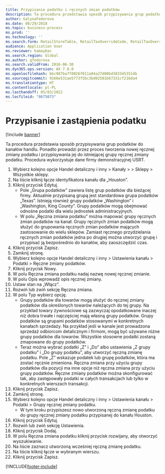 ```yaml
---
title: Przypisanie podatku i ręcznych zmian podatków
description: Ta procedura przedstawia sposób przypisywania grup podatków do kanałów handlu.
author: GalynaFedorova
ms.date: 08/29/2018
ms.topic: business-process
ms.prod: ''
ms.technology: ''
ms.search.form: RetailStoreTable, RetailTaxOverrideCode, RetailTaxOverrideGroup
audience: Application User
ms.reviewer: kamaybac
ms.search.region: Global
ms.author: gfedorova
ms.search.validFrom: 2016-06-30
ms.dyn365.ops.version: AX 7.0.0
ms.openlocfilehash: bbc987ba7f0026f011a04a27d00bd3833453514b
ms.sourcegitcommit: 9166e531ae5773f5bc3bd02501b67331cf216da4
ms.translationtype: HT
ms.contentlocale: pl-PL
ms.lasthandoff: 05/03/2022
ms.locfileid: "8675073"
---
```

# <a name="sales-tax-assignment-and-overrides"></a> Przypisanie i zastąpienia podatku

[!include [banner](../../includes/banner.md)]

Ta procedura przedstawia sposób przypisywania grup podatków do kanałów handlu. Ponadto prowadzi przez proces tworzenia nowej ręcznej zmiany podatku i przypisywania jej do istniejącej grupy ręcznej zmiany podatku. Procedura wykorzystuje dane firmy demonstracyjnej USRT.

1. Wybierz kolejno opcje Handel detaliczny i inny > Kanały > > Sklepy > Wszystkie sklepy.
2. Na liście kliknij łącze identyfikatora kanału dla „Houston”.
3. Kliknij przycisk Edytuj.
    * Pole „Grupa podatków” zawiera listę grup podatków dla bieżącej firmy. Aktualnie przypisaną grupą jest standardowa grupa podatków „Texas”. Istnieją również grupy podatków „Washington” i „Washington, King County”. Grupy podatków mogą obejmować odnośne podatki dla wielu jednostek administracyjnych.  
    * W polu „Ręczna zmiana podatku” można mapować grupy ręcznych zmian podatków na kanał. Grupy ręcznych zmian podatków mogą służyć do grupowania ręcznych zmian podatków mających zastosowanie do wielu sklepów. Zamiast ręcznego przydzielania ręcznych zmian podatków jedna po drugiej można utworzyć grupę i przypisać ją bezpośrednio do kanałów, aby zaoszczędzić czas.  
4. Kliknij przycisk Zapisz.
5. Zamknij stronę.
6. Wybierz kolejno opcje Handel detaliczny i inny > Ustawienia kanału > Podatki > Ręczne zmiany podatków.
7. Kliknij przycisk Nowy.
8. W polu Ręczna zmiana podatku nadaj nazwę nowej ręcznej zmianie.
9. W polu Opis wprowadź opis ręcznej zmiany.
10. Ustaw stan na „Włącz”.
11. Rozwiń lub zwiń sekcję Ręczna zmiana.
12. W polu Typ wybierz opcję.
    * Grupy podatków dla towarów mogą służyć do ręcznej zmiany podatków dla określonych towarów należących do tej grupy. Na przykład towary żywnościowe są zazwyczaj opodatkowane inaczej niż dobra trwałe i najczęściej mają własną grupy podatków. Grupy podatków są grupami podatków stosowanymi w konkretnych kanałach sprzedaży. Na przykład jeśli w kanale jest prowadzona sprzedaż odbiorcom detalicznym i firmom, mogą być używane różne grupy podatków dla towarów. Wszystkie stosowne podatki zostaną zmapowane do grupy podatków.  
    * Teraz można wybrać podatki „Z” i „Do” albo ustawienia „Z grupy podatku” i „Do grupy podatku”, aby utworzyć ręczną zmianę podatku. Pole „Z” wskazuje podatek lub grupę podatków, która ma zostać ręcznie zmieniona. Ręczna zmiana przy użyciu grupy podatków dla pozycji ma inne opcje niż ręczna zmiana przy użyciu grupy podatków. Ręczne zmiany podatków można skonfigurować tak, aby zastępowały podatki w całych transakcjach lub tylko w konkretnych wierszach transakcji.  
13. Kliknij przycisk Zapisz.
14. Zamknij stronę.
15. Wybierz kolejno opcje Handel detaliczny i inny > Ustawienia kanału > Podatki > Grupy ręcznej zmiany podatku.
    * W tym kroku przypiszesz nowo utworzoną ręczną zmianę podatku do grupy ręcznej zmiany podatku przypisanej do kanału Houston.  
16. Kliknij przycisk Edytuj.
17. Rozwiń lub zwiń sekcję Ustawienia.
18. Kliknij przycisk Dodaj.
19. W polu Ręczna zmiana podatku kliknij przycisk rozwijany, aby otworzyć wyszukiwanie.
20. Na liście zaznacz utworzoną wcześniej ręczną zmianę podatku.
21. Na liście kliknij łącze w wybranym wierszu.
22. Kliknij przycisk Zapisz.



[!INCLUDE[footer-include](../../../includes/footer-banner.md)]